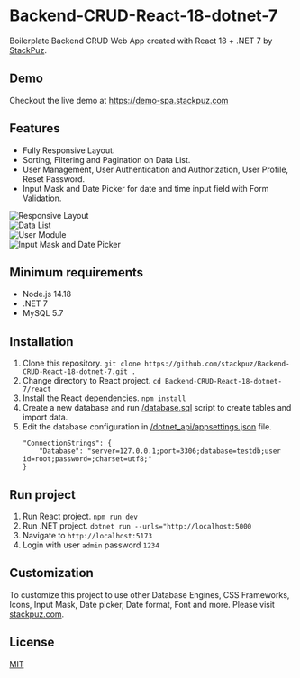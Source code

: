 # Backend-CRUD-React-18-dotnet-7
Boilerplate Backend CRUD Web App created with React 18 + .NET 7 by [StackPuz](https://stackpuz.com).

## Demo
Checkout the live demo at https://demo-spa.stackpuz.com

## Features
- Fully Responsive Layout.
- Sorting, Filtering and Pagination on Data List.
- User Management, User Authentication and Authorization, User Profile, Reset Password.
- Input Mask and Date Picker for date and time input field with Form Validation.

![Responsive Layout](https://stackpuz.com/img/feature/responsive.gif)  
![Data List](https://stackpuz.com/img/feature/list.gif)  
![User Module](https://stackpuz.com/img/feature/user.png)  
![Input Mask and Date Picker](https://stackpuz.com/img/feature/date.gif)

## Minimum requirements
- Node.js 14.18
- .NET 7
- MySQL 5.7

## Installation
1. Clone this repository. `git clone https://github.com/stackpuz/Backend-CRUD-React-18-dotnet-7.git .`
2. Change directory to React project. `cd Backend-CRUD-React-18-dotnet-7/react`
3. Install the React dependencies. `npm install`
4. Create a new database and run [/database.sql](/database.sql) script to create tables and import data.
5. Edit the database configuration in [/dotnet_api/appsettings.json](/dotnet_api/appsettings.json) file.
    ```
    "ConnectionStrings": {
        "Database": "server=127.0.0.1;port=3306;database=testdb;user id=root;password=;charset=utf8;"
    }
    ```

## Run project

1. Run React project. `npm run dev`
2. Run .NET project. `dotnet run --urls="http://localhost:5000`
3. Navigate to `http://localhost:5173`
4. Login with user `admin` password `1234`

## Customization
To customize this project to use other Database Engines, CSS Frameworks, Icons, Input Mask, Date picker, Date format, Font and more. Please visit [stackpuz.com](https://stackpuz.com).

## License

[MIT](https://opensource.org/licenses/MIT)